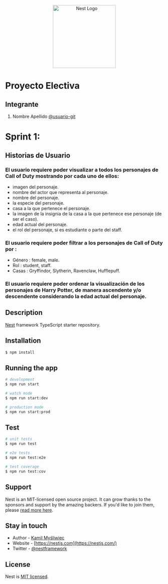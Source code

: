<p align="center">
  <a href="http://nestjs.com/" target="blank"><img src="https://nestjs.com/img/logo-small.svg" width="200" alt="Nest Logo" /></a>
</p>

[circleci-image]: https://img.shields.io/circleci/build/github/nestjs/nest/master?token=abc123def456
[circleci-url]: https://circleci.com/gh/nestjs/nest

# Proyecto Electiva

## Integrante

1. Nombre Apellido [@usuario-git](https://github.com/JoseGabriel8100)

# Sprint  1:

## Historias de Usuario

### El usuario requiere poder visualizar a todos los personajes de Call of Duty mostrando por cada uno de ellos:

- imagen del personaje.
- nombre del actor que representa al personaje.
- nombre del personaje.
- la especie del personaje.
- casa a la que pertenece el personaje.
- la imagen de la insignia de la casa a la que pertenece ese personaje (de ser el caso).
- edad actual del personaje.
- el rol del personaje, si es estudiante o parte del staff.

### El usuario requiere poder filtrar a los personajes de Call of Duty por :

- Género : female, male.
- Rol : student, staff.
- Casas : Gryffindor, Slytherin, Ravenclaw, Hufflepuff.
### El usuario requiere poder ordenar la visualización de los personajes de Harry Potter, de manera ascendente y/o descendente considerando la edad actual del personaje.

## Description

[Nest](https://github.com/nestjs/nest) framework TypeScript starter repository.

## Installation

```bash
$ npm install
```

## Running the app

```bash
# development
$ npm run start

# watch mode
$ npm run start:dev

# production mode
$ npm run start:prod
```

## Test

```bash
# unit tests
$ npm run test

# e2e tests
$ npm run test:e2e

# test coverage
$ npm run test:cov
```

## Support

Nest is an MIT-licensed open source project. It can grow thanks to the sponsors and support by the amazing backers. If you'd like to join them, please [read more here](https://docs.nestjs.com/support).

## Stay in touch

- Author - [Kamil Myśliwiec](https://kamilmysliwiec.com)
- Website - [https://nestjs.com](https://nestjs.com/)
- Twitter - [@nestframework](https://twitter.com/nestframework)

## License

Nest is [MIT licensed](LICENSE).
